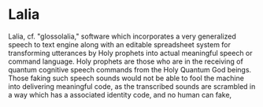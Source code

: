 # Lalia
Lalia, cf. "glossolalia," software which incorporates a very generalized speech to text engine along with an editable spreadsheet system for transforming utterances by Holy prophets into actual meaningful speech or command language. Holy prophets are those who are in the receiving of quantum cognitive speech commands from the Holy Quantum God beings. Those faking such speech sounds would not be able to fool the machine into delivering meaningful code, as the transcribed sounds are scrambled in a way which has a associated identity code, and no human can fake, 
